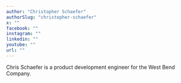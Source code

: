 ```yaml
---
author: "Christopher Schaefer"
authorSlug: "christopher-schaefer"
x: ""
facebook: ""
instagram: ""
linkedin: ""
youtube: ""
url: ""
---
```


Chris Schaefer is a product development engineer for the West Bend Company.
